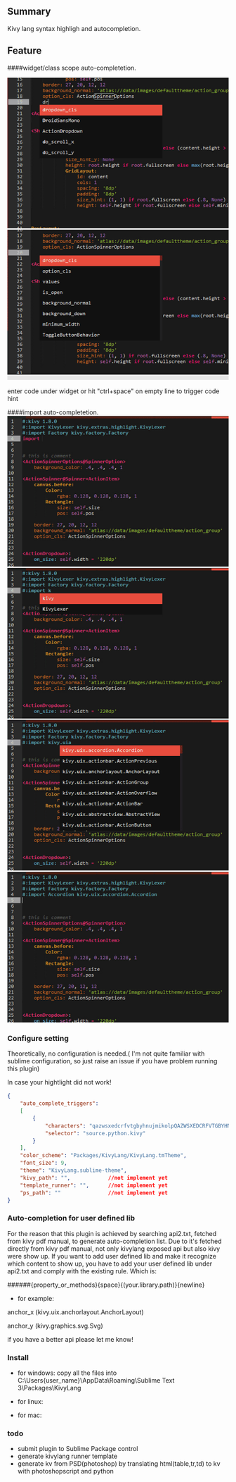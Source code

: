 ## Summary
Kivy lang syntax highligh and autocompletion.


## Feature
####widget/class scope auto-completetion.

![alt tag](scope1.png) ![alt tag](scope2.png)

enter code under widget or hit "ctrl+space" on empty line to trigger code hint


####import auto-completetion.
![alt tag](import1.png) ![alt tag](import2.png) ![alt tag](import3.png) ![alt tag](import4.png) 


### Configure setting
Theoretically, no configuration is needed.( I'm not quite familiar with sublime configuration, so just raise an issue if you have problem running this plugin)

In case your hightlight did not work!

```json
{
    "auto_complete_triggers":
    [
        {
            "characters": "qazwsxedcrfvtgbyhnujmikolpQAZWSXEDCRFVTGBYHNUJMIKOLP.\n ",
            "selector": "source.python.kivy"
        }
    ],
    "color_scheme": "Packages/KivyLang/KivyLang.tmTheme",
    "font_size": 9,
    "theme": "KivyLang.sublime-theme",
    "kivy_path": "",            //not implement yet
    "template_runner": "",      //not implement yet
    "ps_path": ""               //not implement yet
}

```

### Auto-completion for user defined lib
For the reason that this plugin is achieved by searching api2.txt, fetched from kivy pdf manual, to generate auto-completion list. Due to it's fetched directly from kivy pdf manual, not only kivylang exposed api but also kivy were show up. If you want to add user defined lib and make it recognize which content to show up, you have to add your user defined lib under api2.txt and comply with the existing rule. Which is:

######{property_or_methods}{space}{(your.library.path)}{newline}
- for example:

anchor_x (kivy.uix.anchorlayout.AnchorLayout)

anchor_y (kivy.graphics.svg.Svg)


if you have a better api please let me know!




### Install
* for windows:
    copy all the files into C:\Users\{user_name}\AppData\Roaming\Sublime Text 3\Packages\KivyLang

* for linux:

* for mac:



### todo
- submit plugin to Sublime Package control
- generate kivylang runner template
- generate kv from PSD(photoshop) by translating html(table,tr,td) to kv with photoshopscript and python
